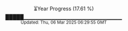 <p align="center">
⏳Year Progress (17.61 %) <br>
█████▁▁▁▁▁▁▁▁▁▁▁▁▁▁▁▁▁▁▁▁▁▁▁▁▁ <br>
<sub>Updated: Thu, 06 Mar 2025 06:29:55 GMT</sub>
</p>

